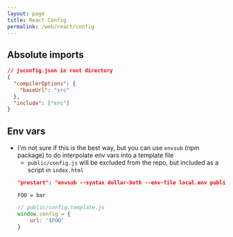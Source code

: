 ```yaml
---
layout: page
title: React Config
permalink: /web/react/config
---
```


## Absolute imports
```json
// jsconfig.json in root directory
{
  "compilerOptions": {
    "baseUrl": "src"
  },
  "include": ["src"]
}
```

## Env vars
- I'm not sure if this is the best way, but you can use `envsub` (npm package) to do interpolate env vars into a template file
    - `public/config.js` will be excluded from the repo, but included as a script in `index.html`
    ```json
    "prestart": "envsub --syntax dollar-both --env-file local.env public/config.template.js public/config.js",
    ```
    ```env
    FOO = bar
    ```
    ```js
    // public/config.template.js
    window.config = {
        url: '$FOO'
    }
    ```